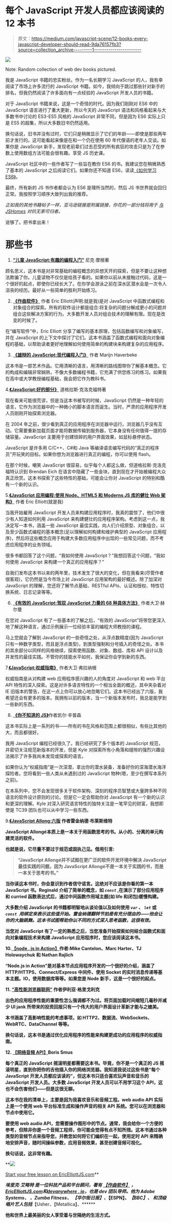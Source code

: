 # 每个 JavaScript 开发人员都应该阅读的 12 本书

> 原文：<https://medium.com/javascript-scene/12-books-every-javascript-developer-should-read-9da76157fb3?source=collection_archive---------1----------------------->

![](img/d152608109a0c810059cf25542a00ce2.png)

Note: Random collection of web dev books pictured.

我是 JavaScript 书籍的忠实粉丝。作为一名长期学习 JavaScript 的人，我有幸阅读了市场上许多流行的 JavaScript 书籍。如今，我倾向于跳过那些针对新手的排名，但我仍然阅读了许多面向有一点经验的 JavaScript 开发人员的书籍。

对于 JavaScript 书籍来说，这是一个奇怪的时代。因为我们刚刚对 ES6 中的 JavaScript 语言进行了重大更新，所以今天的 JavaScript 语法和风格看起来与大多数书中讨论的 ES3-ES5 风格的 JavaScript 非常不同，但是因为 ES6 实际上只是 ES5 的超集，所以大多数旧书仍然适用。

换句话说，旧书并没有过时，它们只是稍微显示了它们的年龄——即使是那些两年前才发行的。这可能看起来像是在和一个仍在使用 60 年代俚语的老年人交谈。如果你是 JavaScript 新手，发现老前辈们过去忍受的所有疯狂的攻击只是为了在参数上使用数组方法可能会很有趣。享受 JS 历史课。

JavaScript 社区中的一些作者写了一些旨在教你 ES6 的书。我建议您在稍微熟悉了基本的 JavaScript 之后阅读它们。如果你还不知道 ES6，读读[《如何学习 ES6》](/javascript-scene/how-to-learn-es6-47d9a1ac2620)。

最终，所有新的 JS 书作者都会认为 ES6 是理所当然的，然后 JS 书世界就会回归正常。我按照学习顺序大致列出我的推荐。

*正如我的其他书籍帖子一样，亚马逊链接是附属链接，你花的一部分钱将用于* [*与 JSHomes*](/end-homelessness/fighting-poverty-with-code-d1ed3ebd982d) *对抗无家可归者。*

说够了。把书拿出来！

# 那些书

1.  [**“儿童 JavaScript:有趣的编程入门”**](https://www.amazon.com/JavaScript-Kids-Playful-Introduction-Programming/dp/1593274084/ref=as_li_ss_tl?_encoding=UTF8&qid=&sr=&linkCode=ll1&tag=eejs-20&linkId=78320bf6b48bd7f6549a22f9abadc66c) 尼克·摩根著

顾名思义，这本书是对非常基础的编程概念的异想天开的探索，但是不要让这种想法欺骗了你。儿童读物不仅仅是给孩子看的。如果你以前从未接触过代码，这是一个很好的起点，即使你已经长大了。在你学会游泳之前在深水区潜水会是一次令人沮丧的经历。最好从一些简单的胜利开始练习。

2. [**《作曲软件》**](https://leanpub.com/composingsoftware) 作者 Eric Elliott(声明:就是我)是对 JavaScript 中函数式编程和对象组合的探索。所有的软件设计都是组合:将复杂的问题分解成更小的问题并组合这些解决方案的行为。大多数开发人员对组合技术的理解有限。现在是改变的时候了。

在“编写软件”中，Eric Elliott 分享了编写的基本原理，包括函数编写和对象编写，并在 JavaScript 的上下文中探讨了它们。这本书涵盖了函数式编程和面向对象编程的基础，以帮助读者更好地理解如何使用简单的构建块来构建复杂的应用程序。

3. [**《雄辩的 JavaScript:现代编程入门》**](https://www.amazon.com/Eloquent-JavaScript-3rd-Introduction-Programming/dp/1593279507/ref=as_li_ss_tl?ie=UTF8&linkCode=ll1&tag=eejs-20&linkId=ae5b8f9de89a5f5b0eab39ba8c32fe12) 作者 Marijn Haverbeke

这本书是一部艺术作品。它用清晰的语言，用清晰的路线图带你了解基本概念。它的构成和编辑非常娴熟，不像大多数编程书籍，它充满了供您练习的练习。如果我在高中或大学教授编程基础，我会把它作为教科书。

4.[**《JavaScript:好的部分》**](https://www.amazon.com/JavaScript-Good-Parts-Douglas-Crockford/dp/0596517742/ref=as_li_ss_tl?ie=UTF8&redirect=true&linkCode=ll1&tag=eejs-20&linkId=afcaa6d74f1fbcc21a0c4d728b83dde1) 道格拉斯·克洛克福特著

现在看来可能很荒谬，但是当这本书被写的时候，JavaScript 仍然是一种年轻的语言，它作为浏览器中的一种微小的脚本语言而诞生。当时，严肃的应用程序开发人员刚刚开始探索浏览器。

在 2004 年之前，很少看到真正的应用程序在浏览器中运行。浏览器几乎没有互动。它需要重新加载页面才能将数据传输到服务器，它本身没有任何值得一提的存储容量。JavaScript 主要用于创建琐碎的用户界面效果，如鼠标悬停状态。

JavaScript 是许多用 C/C++、C#和 Java 等编译语言编写代码的“真正的程序员”开玩笑的目标。如果你想为浏览器进行真正的编程，你可以使用 flash。

在那个时候，嘲笑 JavaScript 很容易，似乎每个人都这么做，但道格拉斯·克洛克福特认识到 Brendan Eich 在语言中隐藏了一些金块，直到现在才开始被编程大众真正欣赏。这本书探索了这些特性的基础，可能会让你对 JavaScript 的特别和酷有一个新的认识。

5.[**《JavaScript 应用编程:使用 Node、HTML5 和 Moderns JS 库的健壮 Web 架构》**](https://ericelliottjs.com/product/programming-javascript-applications-paper-ebook-bundle/) 作者 Eric Elliott(就是我)

当我开始雇用 JavaScript 开发人员来构建应用程序时，我真的震惊了，他们中很少有人知道如何利用 JavaScript 来构建健壮的应用程序架构。考虑到这一点，我决定写一本书，涵盖一些 JavaScript 最佳实践，向人们介绍原型、对象组合，以及至少函数式编程的基本概念(足以理解如何构建和维护典型的 JavaScript 应用程序)，然后将这些概念应用于构建大多数应用程序中出现的一些常见问题，而不考虑应用程序的业务领域。

很多书都回答了这个问题，“我如何使用 JavaScript？”我想回答这个问题，“我如何使用 JavaScript 来构建一个真正的应用程序？”

自我们发布这本书以来的两年里，技术发生了很大的变化，但在我看来(尽管作者很客观)，它仍然是当今市场上对 JavaScript 应用架构的最好概述。除了加深对 JavaScript 的理解，您还将了解节点基础、RESTful APIs、认证和授权、特性切换系统、日志记录等等。

6. [**《有效的 JavaScript:驾驭 JavaScript 力量的 68 种具体方法》**](https://www.amazon.com/Effective-JavaScript-Specific-Software-Development/dp/0321812182/ref=as_li_ss_tl?ie=UTF8&redirect=true&linkCode=ll1&tag=eejs-20&linkId=4c5500843ce7dc958e290bdaeebd739b) 作者大卫·赫尔曼

在您对 JavaScript 有了一些基本的了解之后，“有效的 JavaScript”将带您更深入地了解这种语言，通过示例展示一位经验丰富的编程大师教授的课程。

马上您就会了解到 JavaScript 的一些奇怪之处，从浮点数精度(因为 JavaScript 只有一种数字类型，而且是浮点类型)，到类型强制和分号插入的奇怪之处。本书的其余部分以同样的风格继续，探索使用函数、对象、数组、库和 API 设计以及并发性的最佳实践。不管你的技能水平如何，我保证你会学到新的东西。

7.[**《JavaScript:权威指南》**](https://www.amazon.com/JavaScript-Definitive-Guide-Activate-Guides/dp/0596805527/ref=as_li_ss_tl?ie=UTF8&redirect=true&linkCode=ll1&tag=eejs-20&linkId=11a79cf9e89a54625cb3a8e8ff2dc8d5) 作者大卫·弗拉纳根

权威指南是从对构建 web 应用程序感兴趣的人的角度对 JavaScript 和 web 平台 API 特性的深入探索。这是对许多语言特性的一个相当全面的概述，其中夹杂着对 IE 旧版本的警告，在这一点上你可以放心地忽略它们。这本书已经出了六版，我希望还会有更多的版本。我拥有以前的版本，当一个新版本发布时，我总是能学到一些新的东西。

8. [**《你不知道的 JS》**](https://github.com/getify/You-Dont-Know-JS)作者凯尔·辛普森

这本书实际上是一系列的书——所有的书在风格和范围上都很相似，有些比其他的大，而且都很好。

我用 JavaScript 编程已经很久了。我已经研究了多个版本的 JavaScript 规范，并密切关注规范新版本的开发，但是 Kyle 对探索所有小角落和缝隙的强烈兴趣设法揭示了许多我尚未发现或探索的语言。

如果你认为“权威指南”是一次深潜，拿出你的潜水装备，准备好你的深海潜水海洋探险者。您将看到一些人类从未遇到过的 JavaScript 物种(嗯，至少在撰写本系列之前)。

在本系列中，您不会发现很多关于软件架构、深刻的程序员智慧或大量跨多种不同语言的软件设计原则的讨论。但是它一定会帮助你对 JavaScript 有一个新的认识和更深的理解。Kyle 对深入研究语言特性的独特关注是一笔罕见的财富，我想即使是 TC39 团队也可以从中学习一些东西。

9.[**《JavaScript Allong**](https://leanpub.com/javascriptallongesix)**[**:六版**](https://leanpub.com/javascriptallongesix) 作者雷金纳德·布莱斯维特**

**JavaScript Allongé本质上是一本关于用函数思考的书。从小的、分离的单元构建灵活的软件。**

**也就是说，它尽量不要过于规范或固执己见。借用引言:**

> **“JavaScript Allongé并不试图在更广泛的软件开发环境中解决 JavaScript 最佳实践的问题，因为 JavaScript Allongé不是一本关于实践的书，而是一本关于思考的书。”**

**当你读这本书时，你会意识到作者信守诺言。这绝对不应该是你看的第一本 JavaScript 书。Reginald 介绍了简单的概念，如 *`const`* ,在演示了部分应用程序和 curried 函数表达式后，通过中间函数作用域主题(如 life 和闭包)缓慢构建。**

**大多数介绍 JavaScript 的书籍都明智地从谈论值以及如何使用 *`var`* 、 *`let`* 或 *`const `用绑定来表示这些值开始。雷金纳德翻转节拍是有充分理由的——他会让你的大脑跳舞。这本书试图帮助你以不同的方式深入思考函数，这很有效。***

**当您对 JavaScript 有了一定的熟悉之后，当您准备开始探索如何结合函数式和面向对象编程技术来构建 JavaScript 应用程序时，您应该阅读这本书。**

**10.[**【node . js in Action】**](https://www.amazon.com/Node-js-Action-Mike-Cantelon/dp/1617290572/ref=as_li_ss_tl?ie=UTF8&qid=1466640698&sr=8-1&keywords=node.js+in+action&linkCode=ll1&tag=eejs-20&linkId=57fbe05f198dad9e06df1c1f8fc29a4c)作者:Mike Cantelon、Marc Harter、TJ Holowaychuk 和 Nathan Rajlich**

**“Node.js in Action”是对基本节点应用程序开发的一个很好的介绍，涵盖了 HTTP/HTTPS、Connect/Express 中间件、使用 Socket 的实时消息传递等基本主题。IO，使用数据库等等。如果您是 Node 新手，这是一个很好的起点。**

**11. [**“高性能浏览器联网”**](https://www.amazon.com/High-Performance-Browser-Networking-performance/dp/1449344763/ref=as_li_ss_tl?ie=UTF8&linkCode=ll1&tag=eejs-20&linkId=c73d0d3fc227d36ddc90e2d708f3fb8a) 作者伊利亚·格里戈利克**

**出色的应用程序性能的重要性怎么强调都不为过。将页面加载时间缩短几毫秒并减少 UI jank 所带来的投资回报只有一个伟大的用户界面设计革新才能与之媲美。**

**本书涵盖了高影响性能的考虑事项，如 HTTP2、数据流、WebSockets、WebRTC、DataChannel 等等。**

**换句话说，这本书是通过优化应用程序的性能来构建更成功的应用程序的权威指南。**

**12. [**【网络音频 API】**](https://www.amazon.com/Web-Audio-API-Boris-Smus/dp/1449332684/ref=as_li_ss_tl?ie=UTF8&linkCode=ll1&tag=eejs-20&linkId=cf1c22140cd7016a4d2b3146b02bbaee)Boris Smus**

**每个真正的 JavaScript 摇滚明星都需要这本书。毕竟，你不是一个真正的 JS 摇滚明星，直到你把你的吉他插入你的网络浏览器。我知道我说过这些书是“每个 JavaScript 开发人员都应该读的”，但这本书只适合喜欢玩声音和音乐的 JavaScript 开发人员。大多数 JavaScript 开发人员可以不用学习这个 API，这也不会伤害他们——但是这很无聊。**

**这本书在我的清单上，主要是因为我喜欢音乐和音频工程。web audio API 实际上是一个使用 web 平台标准生成和操作声音的相关 API 系统。您可以在浏览器和节点中使用它。**

**要使用 web audio API，您需要操作图形中的节点。通常，我会给你一个方便的参考，但除非你是一个音频工程师，你可能会觉得有点不知所措。这本书通过各种类型的音频节点来指导您，并教您如何将它们编织在一起，使用定时 API 来精确地安排声音，随时间操纵参数，应用音频效果，甚至创建音频可视化。**

**换句话说，这非常有趣。**

**[![](img/649c1c875d8140aa42e9e3d9ffedf8e5.png)](https://ericelliottjs.com/premium-content/lesson-pure-functions)

[Start your free lesson on EricElliottJS.com](https://ericelliottjs.com/premium-content/lesson-pure-functions)** 

*****埃里克·艾略特*** *是一位科技产品和平台顾问，著有* [*【作曲软件】*](https://leanpub.com/composingsoftware) *，*[*EricElliottJS.com*](https://ericelliottjs.com)*和*[*devanywhere . io*](https://devanywhere.io)*，也是 dev 团队导师。他为 Adobe Systems、* ***、Zumba Fitness、*** ***【华尔街日报】、*******【ESPN】、*******【BBC】、*** *和顶级唱片艺人包括***【Usher、【Metallica】、******

****他和世界上最美丽的女人享受着与世隔绝的生活方式。****
